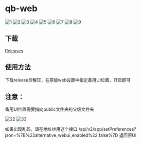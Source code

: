 # qb-web

![1](https://user-images.githubusercontent.com/2039910/63831159-9bf53700-c9a0-11e9-8227-c0fdf06d9067.png)
![2](https://user-images.githubusercontent.com/2039910/63831161-9bf53700-c9a0-11e9-8876-1c6aca2633fe.png)
![3](https://user-images.githubusercontent.com/2039910/63831162-9c8dcd80-c9a0-11e9-858a-023b6bc03f00.png)
![4](https://user-images.githubusercontent.com/2039910/63831164-9c8dcd80-c9a0-11e9-909c-9ee2605b9ec3.png)
![5](https://user-images.githubusercontent.com/2039910/63831165-9c8dcd80-c9a0-11e9-8b5d-8e5b14a0e512.png)
![6](https://user-images.githubusercontent.com/2039910/63831166-9d266400-c9a0-11e9-819c-0784b1fc9bf4.png)
![7](https://user-images.githubusercontent.com/2039910/63831167-9d266400-c9a0-11e9-9073-a6460e4594d8.png)
![8](https://user-images.githubusercontent.com/2039910/63831168-9d266400-c9a0-11e9-88e4-5a44b45adc1d.png)
![9](https://user-images.githubusercontent.com/2039910/63831169-9dbefa80-c9a0-11e9-9f5f-e2633cb5f9f3.png)


## 下载

[Releases](https://github.com/miniers/qb-web/releases)

## 使用方法

下载release后解压，在原版web设置中指定备用UI位置，开启即可

## 注意：

备用UI位置需要指向public文件夹的父级文件夹

![22](https://user-images.githubusercontent.com/2039910/63835573-4de53100-c9aa-11e9-9901-43a7f31bcf29.jpg)
![33](https://user-images.githubusercontent.com/2039910/63835575-4de53100-c9aa-11e9-8caf-dc4679cafc2e.jpg)

如果出现乱码，请在地址栏用这个接口  /api/v2/app/setPreferences?json=%7B%22alternative_webui_enabled%22:false%7D  返回原UI
